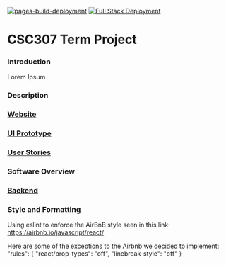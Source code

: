 [![pages-build-deployment](https://github.com/LukeSandsor/GitFit-App/actions/workflows/pages/pages-build-deployment/badge.svg?branch=gh-pages)](https://github.com/LukeSandsor/GitFit-App/actions/workflows/pages/pages-build-deployment)
[![Full Stack Deployment](https://github.com/LukeSandsor/GitFit-App/actions/workflows/main.yml/badge.svg?branch=main)](https://github.com/LukeSandsor/GitFit-App/actions/workflows/main.yml)
# CSC307 Term Project

### Introduction
Lorem Ipsum 

### Description

### [Website](https://www.gitfit.me)

### [UI Prototype](https://www.figma.com/file/wUUxbyiDdfBMWZivQ61dyv/GitFit-Storyboard?node-id=5%3A2)

### [User Stories](https://docs.google.com/document/d/1CP-tN6rDFB8FBo0jSky3IIFh5eqhp1LKlqd6ki4Q-wI/edit?usp=sharing)

### Software Overview 


### [Backend](https://gitfit.lucasreyna.me)

### Style and Formatting
Using eslint to enforce the AirBnB style seen in this link: https://airbnb.io/javascript/react/

Here are some of the exceptions to the Airbnb we decided to implement:
"rules": {
  "react/prop-types": "off",
  "linebreak-style": "off"
}
